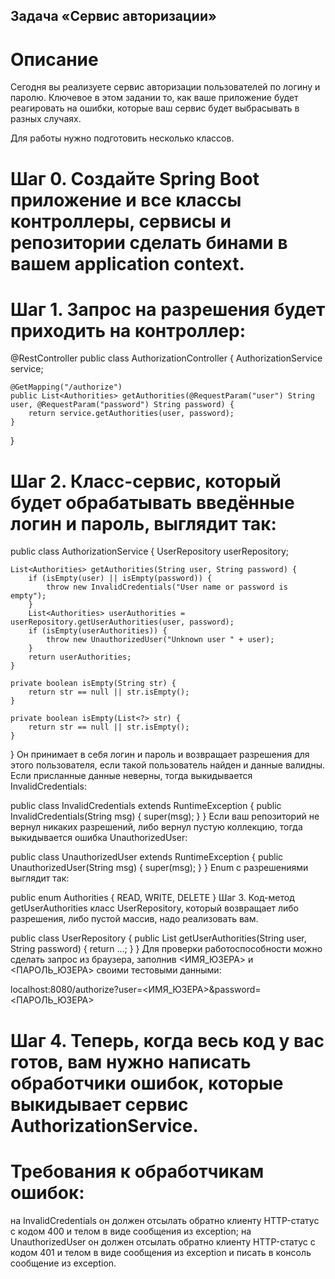 ## Задача «Сервис авторизации»
# Описание
Сегодня вы реализуете сервис авторизации пользователей по логину и паролю. Ключевое в этом задании то, как ваше приложение будет реагировать на ошибки, которые ваш сервис будет выбрасывать в разных случаях.

Для работы нужно подготовить несколько классов.

# Шаг 0. Создайте Spring Boot приложение и все классы контроллеры, сервисы и репозитории сделать бинами в вашем application context.

# Шаг 1. Запрос на разрешения будет приходить на контроллер:

@RestController
public class AuthorizationController {
    AuthorizationService service;
    
    @GetMapping("/authorize")
    public List<Authorities> getAuthorities(@RequestParam("user") String user, @RequestParam("password") String password) {
        return service.getAuthorities(user, password);
    }
}
# Шаг 2. Класс-сервис, который будет обрабатывать введённые логин и пароль, выглядит так:

public class AuthorizationService {
    UserRepository userRepository;

    List<Authorities> getAuthorities(String user, String password) {
        if (isEmpty(user) || isEmpty(password)) {
            throw new InvalidCredentials("User name or password is empty");
        }
        List<Authorities> userAuthorities = userRepository.getUserAuthorities(user, password);
        if (isEmpty(userAuthorities)) {
            throw new UnauthorizedUser("Unknown user " + user);
        }
        return userAuthorities;
    }

    private boolean isEmpty(String str) {
        return str == null || str.isEmpty();
    }

    private boolean isEmpty(List<?> str) {
        return str == null || str.isEmpty();
    }
}
Он принимает в себя логин и пароль и возвращает разрешения для этого пользователя, если такой пользователь найден и данные валидны. Если присланные данные неверны, тогда выкидывается InvalidCredentials:

public class InvalidCredentials extends RuntimeException {
    public InvalidCredentials(String msg) {
        super(msg);
    }
}
Если ваш репозиторий не вернул никаких разрешений, либо вернул пустую коллекцию, тогда выкидывается ошибка UnauthorizedUser:

public class UnauthorizedUser extends RuntimeException {
    public UnauthorizedUser(String msg) {
        super(msg);
    }
}
Enum с разрешениями выглядит так:

public enum Authorities {
    READ, WRITE, DELETE
}
Шаг 3. Код-метод getUserAuthorities класс UserRepository, который возвращает либо разрешения, либо пустой массив, надо реализовать вам.

public class UserRepository {
    public List<Authorities> getUserAuthorities(String user, String password) {
        return ...;
    }
}
Для проверки работоспособности можно сделать запрос из браузера, заполнив <ИМЯ_ЮЗЕРА> и <ПАРОЛЬ_ЮЗЕРА> своими тестовыми данными:

localhost:8080/authorize?user=<ИМЯ_ЮЗЕРА>&password=<ПАРОЛЬ_ЮЗЕРА>

# Шаг 4. Теперь, когда весь код у вас готов, вам нужно написать обработчики ошибок, которые выкидывает сервис AuthorizationService.

# Требования к обработчикам ошибок:

на InvalidCredentials он должен отсылать обратно клиенту HTTP-статус с кодом 400 и телом в виде сообщения из exception;
на UnauthorizedUser он должен отсылать обратно клиенту HTTP-статус с кодом 401 и телом в виде сообщения из exception и писать в консоль сообщение из exception.
